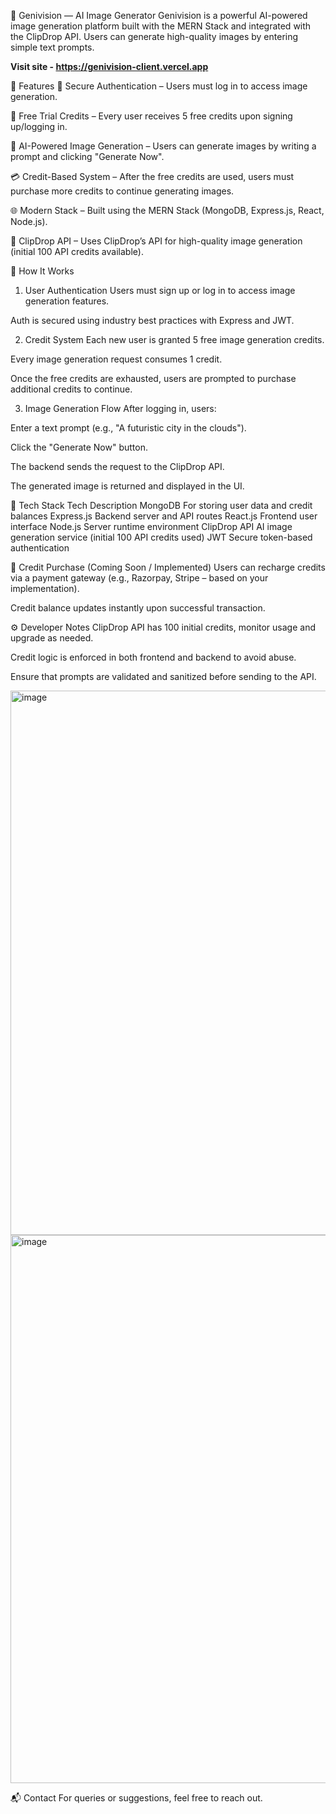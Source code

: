🧠 Genivision — AI Image Generator
Genivision is a powerful AI-powered image generation platform built with the MERN Stack and integrated with the ClipDrop API. Users can generate high-quality images by entering simple text prompts.


**Visit site - https://genivision-client.vercel.app**



🚀 Features
🔐 Secure Authentication – Users must log in to access image generation.

🎁 Free Trial Credits – Every user receives 5 free credits upon signing up/logging in.

🎨 AI-Powered Image Generation – Users can generate images by writing a prompt and clicking "Generate Now".

💳 Credit-Based System – After the free credits are used, users must purchase more credits to continue generating images.

🌐 Modern Stack – Built using the MERN Stack (MongoDB, Express.js, React, Node.js).

🤖 ClipDrop API – Uses ClipDrop’s API for high-quality image generation (initial 100 API credits available).

📝 How It Works
1. User Authentication
Users must sign up or log in to access image generation features.

Auth is secured using industry best practices with Express and JWT.

2. Credit System
Each new user is granted 5 free image generation credits.

Every image generation request consumes 1 credit.

Once the free credits are exhausted, users are prompted to purchase additional credits to continue.

3. Image Generation Flow
After logging in, users:

Enter a text prompt (e.g., "A futuristic city in the clouds").

Click the "Generate Now" button.

The backend sends the request to the ClipDrop API.

The generated image is returned and displayed in the UI.

🔧 Tech Stack
Tech	Description
MongoDB	For storing user data and credit balances
Express.js	Backend server and API routes
React.js	Frontend user interface
Node.js	Server runtime environment
ClipDrop API	AI image generation service (initial 100 API credits used)
JWT	Secure token-based authentication

🛒 Credit Purchase (Coming Soon / Implemented)
Users can recharge credits via a payment gateway (e.g., Razorpay, Stripe – based on your implementation).

Credit balance updates instantly upon successful transaction.

⚙️ Developer Notes
ClipDrop API has 100 initial credits, monitor usage and upgrade as needed.

Credit logic is enforced in both frontend and backend to avoid abuse.

Ensure that prompts are validated and sanitized before sending to the API.


<img width="1919" height="871" alt="image" src="https://github.com/user-attachments/assets/7b92d650-1f0e-45b8-b739-747f9490f42a" />
<img width="1895" height="877" alt="image" src="https://github.com/user-attachments/assets/6122b96f-3bf3-40e5-97a5-dff8f5906e86" />



📬 Contact
For queries or suggestions, feel free to reach out.
